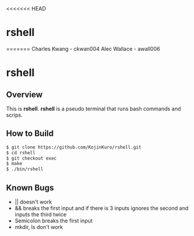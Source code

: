 <<<<<<< HEAD
# rshell
=======
Charles Kwang - ckwan004
Alec Wallace - awall006

# rshell
## Overview
This is **rshell**. **rshell** is a pseudo terminal that runs bash commands and scrips.

## How to Build
```bash
$ git clone https://github.com/KojinKuro/rshell.git
$ cd rshell
$ git checkout exec
$ make
$ ./bin/rshell
```

## Known Bugs
* || doesn't work
* && breaks the first input and if there is 3 inputs ignores the second and inputs the third twice
* Semicolon breaks the first input
* mkdir, ls don't work
